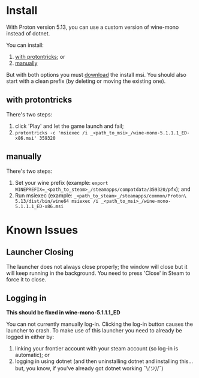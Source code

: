 # Install
With Proton version 5.13, you can use a custom version of wine-mono instead of dotnet.

You can install:
1. [with protontricks](#with-protontricks); or
2. [manually](#manually)

But with both options you must [download](https://github.com/redmcg/wine-mono/releases/download/wine-mono-5.1.1.1_ED/wine-mono-5.1.1.1_ED-x86.msi) the install msi. You should also start with a clean prefix (by deleting or moving the existing one).

## with protontricks
There's two steps:
1. click 'Play' and let the game launch and fail;
2. `protontricks -c 'msiexec /i _<path_to_msi>_/wine-mono-5.1.1.1_ED-x86.msi' 359320`

## manually
There's two steps:
1. Set your wine prefix (example: `export WINEPREFIX=_<path_to_steam>_/steamapps/compatdata/359320/pfx`); and
2. Run msiexec (example: `_<path_to_steam>_/steamapps/common/Proton\ 5.13/dist/bin/wine64 msiexec /i _<path_to_msi>_/wine-mono-5.1.1.1_ED-x86.msi`

# Known Issues
## Launcher Closing
The launcher does not always close properly; the window will close but it will keep running in the background. You need to press 'Close' in Steam to force it to close.

## Logging in
**This should be fixed in wine-mono-5.1.1.1_ED**

You can not currently manually log-in. Clicking the log-in button causes the launcher to crash. To make use of this launcher you need to already be logged in either by:
1. linking your frontier account with your steam account (so log-in is automatic); or
2. logging in using dotnet (and then uninstalling dotnet and installing this... but, you know, if you've already got dotnet working ¯\\_(ツ)_/¯)